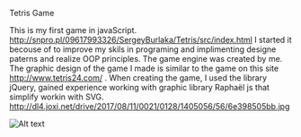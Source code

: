 Tetris Game

This is my first game in javaScript. http://snpro.pl/09617993326/SergeyBurlaka/Tetris/src/index.html I started it becouse of to improve my skils in programing and implimenting designe paterns and realize OOP principles. 
The game engine was created by me. The graphic design of the game I made is similar to the game on this site http://www.tetris24.com/ . When creating the game, I used the library jQuery, gained experience working with graphic library Raphaël js that simplify workin with SVG.
http://dl4.joxi.net/drive/2017/08/11/0021/0128/1405056/56/6e398505bb.jpg

![Alt text](http://dl4.joxi.net/drive/2017/08/11/0021/0128/1405056/56/6e398505bb.jpg)
